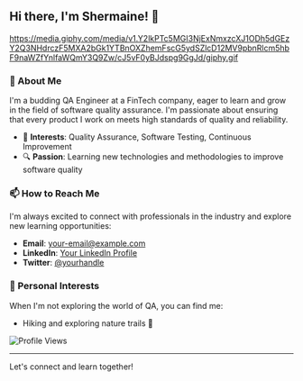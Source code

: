 ## Hi there, I'm Shermaine! 👋

https://media.giphy.com/media/v1.Y2lkPTc5MGI3NjExNmxzcXJ1ODh5dGEzY2Q3NHdrczF5MXA2bGk1YTBnOXZhemFscG5ydSZlcD12MV9pbnRlcm5hbF9naWZfYnlfaWQmY3Q9Zw/cJ5vF0yBJdspg9GgJd/giphy.gif

### 🚀 About Me
I'm a budding QA Engineer at a FinTech company, eager to learn and grow in the field of software quality assurance. I'm passionate about ensuring that every product I work on meets high standards of quality and reliability.

- 🌟 **Interests**: Quality Assurance, Software Testing, Continuous Improvement
- 🔍 **Passion**: Learning new technologies and methodologies to improve software quality

### 📫 How to Reach Me
I'm always excited to connect with professionals in the industry and explore new learning opportunities:

- **Email**: [your-email@example.com](mailto:your-email@example.com)
- **LinkedIn**: [Your LinkedIn Profile](https://linkedin.com/in/yourprofile)
- **Twitter**: [@yourhandle](https://twitter.com/yourhandle)

### 🌱 Personal Interests
When I'm not exploring the world of QA, you can find me:

- Hiking and exploring nature trails 🥾

![Profile Views](https://komarev.com/ghpvc/?username=thisissher&color=blue)

---

Let's connect and learn together!
